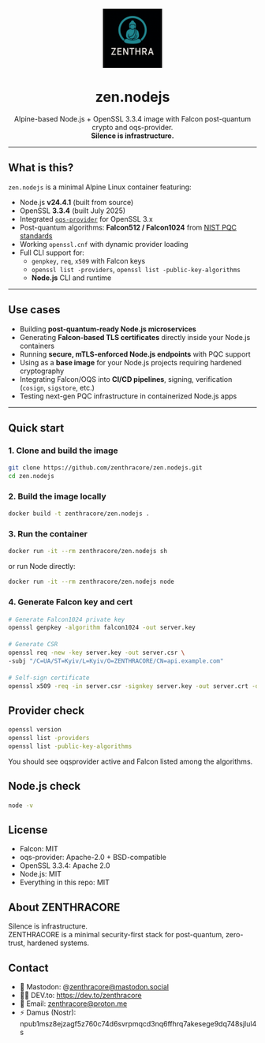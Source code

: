 <p align="center">
<img src="https://raw.githubusercontent.com/zenthracore/zen.falcon/main/assets/zenthra.png" width="120" alt="ZENTHRA logo" />
</p>

<h1 align="center">zen.nodejs</h1>
<p align="center">
Alpine-based Node.js + OpenSSL 3.3.4 image with Falcon post-quantum crypto and oqs-provider.<br>
<strong>Silence is infrastructure.</strong>
</p>

---

## What is this?

`zen.nodejs` is a minimal Alpine Linux container featuring:

- Node.js **v24.4.1** (built from source)
- OpenSSL **3.3.4** (built July 2025)
- Integrated [`oqs-provider`](https://github.com/open-quantum-safe/oqs-provider) for OpenSSL 3.x
- Post-quantum algorithms: **Falcon512 / Falcon1024** from [NIST PQC standards](https://csrc.nist.gov/projects/post-quantum-cryptography)
- Working `openssl.cnf` with dynamic provider loading
- Full CLI support for:
  - `genpkey`, `req`, `x509` with Falcon keys
  - `openssl list -providers`, `openssl list -public-key-algorithms`
  - **Node.js** CLI and runtime

---

## Use cases

- Building **post-quantum-ready Node.js microservices**
- Generating **Falcon-based TLS certificates** directly inside your Node.js containers
- Running **secure, mTLS-enforced Node.js endpoints** with PQC support
- Using as a **base image** for your Node.js projects requiring hardened cryptography
- Integrating Falcon/OQS into **CI/CD pipelines**, signing, verification (`cosign`, `sigstore`, etc.)
- Testing next-gen PQC infrastructure in containerized Node.js apps

---

## Quick start

### 1. Clone and build the image
```bash
git clone https://github.com/zenthracore/zen.nodejs.git
cd zen.nodejs
```

### 2. Build the image locally
```bash
docker build -t zenthracore/zen.nodejs .
```

### 3. Run the container
```bash
docker run -it --rm zenthracore/zen.nodejs sh
```
or run Node directly:
```bash
docker run -it --rm zenthracore/zen.nodejs node
```

### 4. Generate Falcon key and cert
```bash
# Generate Falcon1024 private key
openssl genpkey -algorithm falcon1024 -out server.key

# Generate CSR
openssl req -new -key server.key -out server.csr \
-subj "/C=UA/ST=Kyiv/L=Kyiv/O=ZENTHRACORE/CN=api.example.com"

# Self-sign certificate
openssl x509 -req -in server.csr -signkey server.key -out server.crt -days 365
```
## Provider check
```bash
openssl version
openssl list -providers
openssl list -public-key-algorithms
```
You should see oqsprovider active and Falcon listed among the algorithms.

## Node.js check
```bash
node -v
```

## License
- Falcon: MIT
- oqs-provider: Apache-2.0 + BSD-compatible
- OpenSSL 3.3.4: Apache 2.0
- Node.js: MIT
- Everything in this repo: MIT

## About ZENTHRACORE
Silence is infrastructure.<br>
ZENTHRACORE is a minimal security-first stack for post-quantum, zero-trust, hardened systems.

## Contact
- 🐘 Mastodon: @zenthracore@mastodon.social
- 🧑‍💻 DEV.to: https://dev.to/zenthracore
- 📧 Email: zenthracore@proton.me
- ⚡ Damus (Nostr): npub1msz8ejzagf5z760c74d6svrpmqcd3nq6ffhrq7akesege9dq748sjlul4s